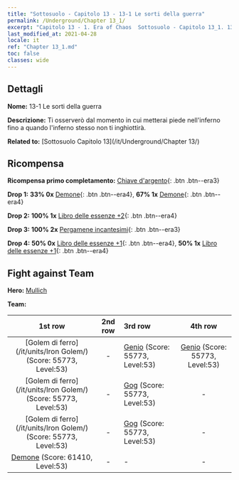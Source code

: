 ```yaml
---
title: "Sottosuolo - Capitolo 13 - 13-1 Le sorti della guerra"
permalink: /Underground/Chapter 13_1/
excerpt: "Capitolo 13 - 1. Era of Chaos  Sottosuolo - Capitolo 13_1. 13-1 Le sorti della guerra"
last_modified_at: 2021-04-28
locale: it
ref: "Chapter 13_1.md"
toc: false
classes: wide
---
```


## Dettagli

 **Nome:** 13-1 Le sorti della guerra

 **Descrizione:** Ti osserverò dal momento in cui metterai piede nell'inferno fino a quando l'inferno stesso non ti inghiottirà.

 **Related to:** [Sottosuolo Capitolo 13](/it/Underground/Chapter 13/)

## Ricompensa

 **Ricompensa primo completamento:** [Chiave d'argento](/ItemsIT/con_693/){: .btn .btn--era3}

 **Drop 1:** **33% 0x** [Demone](/ItemsIT/unt_229/){: .btn .btn--era4}, **67% 1x** [Demone](/ItemsIT/unt_229/){: .btn .btn--era4}

 **Drop 2:** **100% 1x** [Libro delle essenze +2](/ItemsIT/mat_53/){: .btn .btn--era4}

 **Drop 3:** **100% 2x** [Pergamene incantesimi](/ItemsIT/con_694/){: .btn .btn--era3}

 **Drop 4:** **50% 0x** [Libro delle essenze +1](/ItemsIT/mat_46/){: .btn .btn--era4}, **50% 1x** [Libro delle essenze +1](/ItemsIT/mat_46/){: .btn .btn--era4}


## Fight against Team
 **Hero:** [Mullich](/it/heroes/Mullich/)

 **Team:**


  | 1st row | 2nd row | 3rd row | 4th row |
  |:----:|:----:|:----|:----:|
  | [Golem di ferro](/it/units/Iron Golem/) (Score: 55773, Level:53)  | - | [Genio](/it/units/Genie/) (Score: 55773, Level:53)  | [Genio](/it/units/Genie/) (Score: 55773, Level:53)  |
  | [Golem di ferro](/it/units/Iron Golem/) (Score: 55773, Level:53)  | - | [Gog](/it/units/Gog/) (Score: 55773, Level:53)  | - |
  | [Golem di ferro](/it/units/Iron Golem/) (Score: 55773, Level:53)  | - | [Gog](/it/units/Gog/) (Score: 55773, Level:53)  | - |
  | [Demone](/it/units/Demon/) (Score: 61410, Level:53)  | - | - | - |


